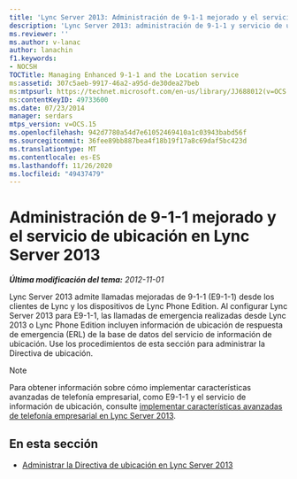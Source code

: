 ```yaml
---
title: 'Lync Server 2013: Administración de 9-1-1 mejorado y el servicio de ubicación'
description: 'Lync Server 2013: administración de 9-1-1 y servicio de ubicación mejorada.'
ms.reviewer: ''
ms.author: v-lanac
author: lanachin
f1.keywords:
- NOCSH
TOCTitle: Managing Enhanced 9-1-1 and the Location service
ms:assetid: 307c5aeb-9917-46a2-a95d-de30dea27beb
ms:mtpsurl: https://technet.microsoft.com/en-us/library/JJ688012(v=OCS.15)
ms:contentKeyID: 49733600
ms.date: 07/23/2014
manager: serdars
mtps_version: v=OCS.15
ms.openlocfilehash: 942d7780a54d7e61052469410a1c03943babd56f
ms.sourcegitcommit: 36fee89bb887bea4f18b19f17a8c69daf5bc423d
ms.translationtype: MT
ms.contentlocale: es-ES
ms.lasthandoff: 11/26/2020
ms.locfileid: "49437479"
---
```

# <a name="managing-enhanced-9-1-1-and-the-location-service-in-lync-server-2013"></a>Administración de 9-1-1 mejorado y el servicio de ubicación en Lync Server 2013

<div data-xmlns="http://www.w3.org/1999/xhtml">

<div class="topic" data-xmlns="http://www.w3.org/1999/xhtml" data-msxsl="urn:schemas-microsoft-com:xslt" data-cs="https://msdn.microsoft.com/">

<div data-asp="https://msdn2.microsoft.com/asp">



</div>

<div id="mainSection">

<div id="mainBody">

<span> </span>

_**Última modificación del tema:** 2012-11-01_

Lync Server 2013 admite llamadas mejoradas de 9-1-1 (E9-1-1) desde los clientes de Lync y los dispositivos de Lync Phone Edition. Al configurar Lync Server 2013 para E9-1-1, las llamadas de emergencia realizadas desde Lync 2013 o Lync Phone Edition incluyen información de ubicación de respuesta de emergencia (ERL) de la base de datos del servicio de información de ubicación. Use los procedimientos de esta sección para administrar la Directiva de ubicación.

<div>


> [!NOTE]  
> Para obtener información sobre cómo implementar características avanzadas de telefonía empresarial, como E9-1-1 y el servicio de información de ubicación, consulte <A href="lync-server-2013-deploying-advanced-enterprise-voice-features.md">implementar características avanzadas de telefonía empresarial en Lync Server 2013</A>.



</div>

<div>

## <a name="in-this-section"></a>En esta sección

  - [Administrar la Directiva de ubicación en Lync Server 2013](lync-server-2013-managing-location-policy.md)

</div>

</div>

<span> </span>

</div>

</div>

</div>

